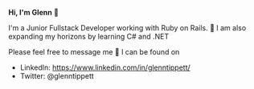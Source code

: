 **Hi, I'm Glenn** 👋

I'm a Junior Fullstack Developer working with Ruby on Rails.
🌱 I am also expanding my horizons by learning C# and .NET

Please feel free to message me 💬 
I can be found on 
- LinkedIn: https://www.linkedin.com/in/glenntippett/
- Twitter: @glenntippett 
